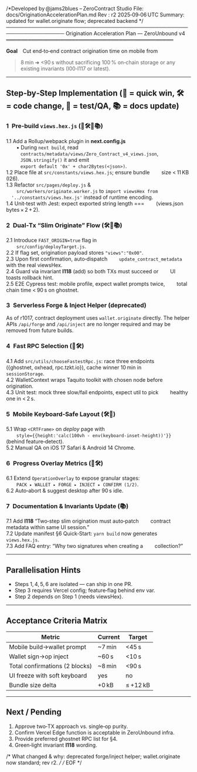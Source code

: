 /*Developed by @jams2blues – ZeroContract Studio
  File: docs/OriginationAccelerationPlan.md
  Rev : r2    2025‑09‑06 UTC
  Summary: updated for wallet.originate flow; deprecated backend */
──────────────────────────────────────────────────────────────────
Origination Acceleration Plan — ZeroUnbound v4
══════════════════════════════════════════════

**Goal** Cut end‑to‑end contract origination time on mobile from
>8 min ➜ <90 s without sacrificing 100 % on‑chain storage or any
existing invariants (I00‑I117 or latest).

------------------------------------------------------------------
Step‑by‑Step Implementation (💎 = quick win, 🛠 = code change,
🧪 = test/QA, 📚 = docs update)
------------------------------------------------------------------

### 1 Pre‑build `views.hex.js` (💎🛠🧪📚)
1.1 Add a Rollup/webpack plugin in **next.config.js**  
  ▪ During `next build`, read  
    `contracts/metadata/views/Zero_Contract_v4_views.json`,  
    `JSON.stringify()` it and emit  
    `export default '0x' + char2Bytes(<json>)`.  
1.2 Place file at `src/constants/views.hex.js`; ensure bundle
  size < 11 KB (I26).  
1.3 Refactor `src/pages/deploy.js` &  
  `src/workers/originate.worker.js` to `import viewsHex from
  '../constants/views.hex.js'` instead of runtime encoding.  
1.4 Unit‑test with Jest: expect exported string length ===
  (views.json bytes × 2 + 2).  

### 2 Dual‑Tx “Slim Originate” Flow (🛠🧪📚)
2.1 Introduce `FAST_ORIGIN=true` flag in  
  `src/config/deployTarget.js`.  
2.2 If flag set, origination payload stores `"views":"0x00"`.  
2.3 Upon first confirmation, auto‑dispatch
  `update_contract_metadata` with the real viewsHex.  
2.4 Guard via invariant **I118** (add) so both TXs must succeed or
  UI toasts rollback hint.  
2.5 E2E Cypress test: mobile profile, expect wallet prompts twice,
  total chain time < 90 s on ghostnet.  

### 3 Serverless Forge & Inject Helper (deprecated)
As of r1017, contract deployment uses `wallet.originate` directly.
The helper APIs `/api/forge` and `/api/inject` are no longer required
and may be removed from future builds.

### 4 Fast RPC Selection (💎🛠)
4.1 Add `src/utils/chooseFastestRpc.js`: race three endpoints
  ({ghostnet, oxhead, rpc.tzkt.io}), cache winner 10 min in
  `sessionStorage`.  
4.2 WalletContext wraps Taquito toolkit with chosen node before
  origination.  
4.3 Unit test: mock three slow/fail endpoints, expect util to pick
  healthy one in < 2 s.  

### 5 Mobile Keyboard‑Safe Layout (🛠🧪)
5.1 Wrap `<CRTFrame>` on *deploy* page with  
  `style={{height:'calc(100vh - env(keyboard-inset-height))'}}`
  (behind feature‑detect).  
5.2 Manual QA on iOS 17 Safari & Android 14 Chrome.  

### 6 Progress Overlay Metrics (💎🛠)
6.1 Extend `OperationOverlay` to expose granular stages:  
  `PACK ▸ WALLET ▸ FORGE ▸ INJECT ▸ CONFIRM (1/2)`.  
6.2 Auto‑abort & suggest desktop after 90 s idle.  

### 7 Documentation & Invariants Update (📚)
7.1 Add **I118** “Two‑step slim origination must auto‑patch
  contract metadata within same UI session.”  
7.2 Update manifest §6 Quick‑Start: `yarn build` now generates
  `views.hex.js`.  
7.3 Add FAQ entry: “Why two signatures when creating a
  collection?”  

------------------------------------------------------------------
Parallelisation Hints
------------------------------------------------------------------
* Steps 1, 4, 5, 6 are isolated — can ship in one PR.  
* Step 3 requires Vercel config; feature‑flag behind env var.  
* Step 2 depends on Step 1 (needs viewsHex).  

------------------------------------------------------------------
Acceptance Criteria Matrix
------------------------------------------------------------------
| Metric                         | Current | Target |
|--------------------------------|---------|--------|
| Mobile build→wallet prompt     | ~7 min  | <45 s |
| Wallet sign→op inject          | ~60 s   | <10 s |
| Total confirmations (2 blocks) | ~8 min  | <90 s |
| UI freeze with soft keyboard   | yes     | no    |
| Bundle size delta              | +0 kB   | ≤ +12 kB |

------------------------------------------------------------------
Next / Pending
------------------------------------------------------------------
1. Approve two‑TX approach vs. single‑op purity.  
2. Confirm Vercel Edge function is acceptable in ZeroUnbound infra.  
3. Provide preferred ghostnet RPC list for §4.  
4. Green‑light invariant **I118** wording.

/* What changed & why: deprecated forge/inject helper; wallet.originate now standard; rev r2. */
/* EOF */